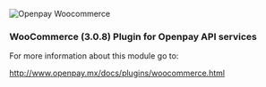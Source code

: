 ![Openpay Woocommerce](http://www.openpay.mx/img/github/woo-commerce.jpg)

### WooCommerce (3.0.8) Plugin for Openpay API services 
For more information about this module go to: 

http://www.openpay.mx/docs/plugins/woocommerce.html